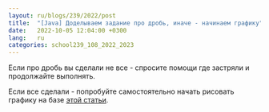 ```yaml
---
layout: ru/blogs/239/2022/post
title:  "[Java] Доделываем задание про дробь, иначе - начинаем графику"
date:   2022-10-05 12:04:00 +0300
lang:   ru
categories: school239_108_2022_2023
---
```


Если про дробь вы сделали не все - спросите помощи где застряли и продолжайте выполнять.

Если все сделали - попробуйте самостоятельно начать рисовать графику на базе [этой статьи](/blogs/239/2020/school239_105_2020_2021/2020/10/19/swing-intro.html).
